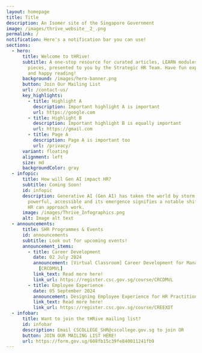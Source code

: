 ```yaml
---
layout: homepage
title: Title
description: An Isomer site of the Singapore Government
image: /images/thrive_website__2_.png
permalink: /
notification: Here's a notification bar you can use!
sections:
  - hero:
      title: Welcome to tHRive!
      subtitle: A one-stop resource for curated articles, LEARN modules & research
        pieces, presented to you by the Strategic HR Team. Have fun exploring,
        and happy reading!
      background: /images/hero-banner.png
      button: Join Our Mailing List
      url: /contact-us/
      key_highlights:
        - title: Highlight A
          description: Important highlight A is important
          url: https://google.com
        - title: Highlight B
          description: Important highlight B is equally important
          url: https://gmail.com
        - title: Page A
          description: Page A is important too
          url: /privacy/
      variant: floating
      alignment: left
      size: md
      backgroundColor: gray
  - infopic:
      title: How will Gen AI impact HR?
      subtitle: Coming Soon!
      id: infopic
      description: Generative AI (Gen AI) has taken the world by storm! It is
        powerful, accessible and its emergence signifies a notable shift in how
        HR can approach work.
      image: /images/Thrive_Infographics.png
      alt: Image alt text
  - announcements:
      title: SHR Programmes & Events
      id: announcements
      subtitle: Look out for upcoming events!
      announcement_items:
        - title: Career Development
          date: 02 July 2024
          announcement: ​​​​​​​​​​​​​​[Virtual Classroom] Career Development for Managers
            [CRCDMVL]
          link_text: Read more here!
          link_url: https://register.csc.gov.sg/course/CRCDMVL
        - title: Employee Experience
          date: 05 September 2024
          announcement: Designing Employee Experience for HR Practitioners [CREEXDT]
          link_text: Read more here!
          link_url: https://register.csc.gov.sg/course/CREEXDT
  - infobar:
      title: Want to join the tHRive mailing list?
      id: infobar
      description: Email CSCOLLEGE_SHR@cscollege.gov.sg to join OR
      button: JOIN OUR MAILING LIST HERE!
      url: https://form.gov.sg/608fb15c39fe840011241fb9
---
```


